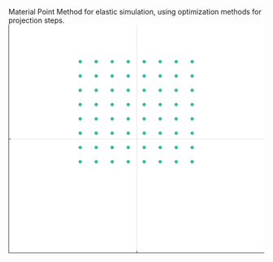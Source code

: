 Material Point Method for elastic simulation, using optimization methods for projection steps.
![Alt text](mpm_working.gif?raw=true "Optional Title")
